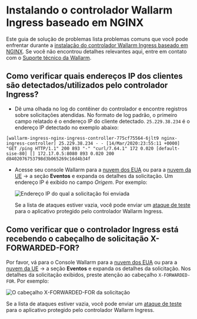 # Instalando o controlador Wallarm Ingress baseado em NGINX

Este guia de solução de problemas lista problemas comuns que você pode enfrentar durante a [instalação do controlador Wallarm Ingress baseado em NGINX](../admin-en/installation-kubernetes-en.md). Se você não encontrou detalhes relevantes aqui, entre em contato com o [Suporte técnico da Wallarm](mailto:support@wallarm.com).

## Como verificar quais endereços IP dos clientes são detectados/utilizados pelo controlador Ingress?

* Dê uma olhada no log do contêiner do controlador e encontre registros sobre solicitações atendidas. No formato de log padrão, o primeiro campo relatado é o endereço IP do cliente detectado. `25.229.38.234` é o endereço IP detectado no exemplo abaixo:
```
[wallarm-ingress-nginx-ingress-controller-775cf75564-6jlt9 nginx-ingress-controller] 25.229.38.234 - - [14/Mar/2020:23:55:11 +0000] "GET /ping HTTP/1.1" 200 893 "-" "curl/7.64.1" 172 0.020 [default-sise-80] [] 172.17.0.5:8080 893 0.020 200 d8402076753798d3b065269c16d4b34f 
```

* Acesse seu console Wallarm para a [nuvem dos EUA](https://us1.my.wallarm.com) ou para a [nuvem da UE](https://my.wallarm.com) → a seção **Eventos** e expanda os detalhes da solicitação. Um endereço IP é exibido no campo *Origem*. Por exemplo:

    ![Endereço IP do qual a solicitação foi enviada](../images/request-ip-address.png)

    Se a lista de ataques estiver vazia, você pode enviar um [ataque de teste](../admin-en/installation-check-operation-en.md#2-run-a-test-attack) para o aplicativo protegido pelo controlador Wallarm Ingress.
    
## Como verificar que o controlador Ingress está recebendo o cabeçalho de solicitação X-FORWARDED-FOR?

Por favor, vá para o Console Wallarm para a [nuvem dos EUA](https://us1.my.wallarm.com) ou para a [nuvem da UE](https://my.wallarm.com) → a seção **Eventos** e expanda os detalhes da solicitação. Nos detalhes da solicitação exibidos, preste atenção ao cabeçalho `X-FORWARDED-FOR`. Por exemplo:

![O cabeçalho X-FORWARDED-FOR da solicitação](../images/x-forwarded-for-header.png)

Se a lista de ataques estiver vazia, você pode enviar um [ataque de teste](../admin-en/installation-check-operation-en.md#2-run-a-test-attack) para o aplicativo protegido pelo controlador Wallarm Ingress.
